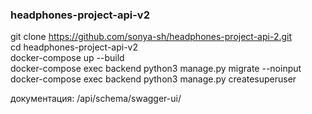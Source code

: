 ### headphones-project-api-v2  
git clone https://github.com/sonya-sh/headphones-project-api-2.git  
cd headphones-project-api-v2  
docker-compose up --build  
docker-compose exec backend python3 manage.py migrate --noinput  
docker-compose exec backend python3 manage.py createsuperuser  

документация: /api/schema/swagger-ui/

